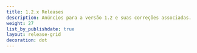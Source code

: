 ```yaml
---
title: 1.2.x Releases
description: Anúncios para a versão 1.2 e suas correções associadas.
weight: 27
list_by_publishdate: true
layout: release-grid
decoration: dot
---
```

